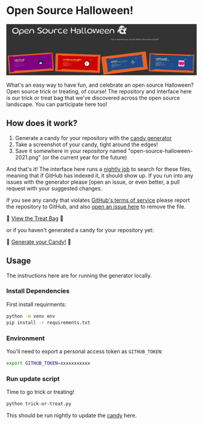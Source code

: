 # Open Source Halloween!

![assets/img/open-source-halloween.png](assets/img/open-source-halloween.png)

What's an easy way to have fun, and celebrate an open source Halloween? Open source trick or treating, of course! The repository and interface here is our trick or treat bag that we've discovered across the open source landscape. You can participate here too! 

## How does it work?

1. Generate a candy for your repository with the [candy generator](https://vsoch.github.io/candy-generator)
2. Take a screenshot of your candy, tight around the edges!
3. Save it somewhere in your repository named "open-source-halloween-2021.png" (or the current year for the future)

And that's it! The interface here runs a [nightly job](.github/workflows/generate.yml) to search for these files, meaning that if GitHub has indexed it, it should show up. If you run into any issues with the generator please [open an issue[](https://vsoch.github.io/candy-generator/issues), or even better, a pull request with your suggested changes.

If you see any candy that violates [GitHub's terms of service](https://docs.github.com/en/github/site-policy/github-terms-of-service) please report the repository to GitHub, and also [open an issue here](https://github.com/rseng/open-source-halloween) to remove the file.

🦇️ [View the Treat Bag](https://rseng.github.io/open-source-halloween/) 🦇️

or if you haven't generated a candy for your repository yet:

🍬️ [Generate your Candy!](https://vsoch.github.io/candy-generator/) 🍬️


## Usage

The instructions here are for running the generator locally.

### Install Dependencies

First install requirments:

```bash
python -m venv env
pip install -r requirements.txt
```

### Environment

You'll need to export a personal access token as `GITHUB_TOKEN`:

```bash
export GITHUB_TOKEN=xxxxxxxxxxx
```

### Run update script

Time to go trick or treating!

```bash
python trick-or-treat.py
```

This should be run nightly to update the [candy](_candy) here.
